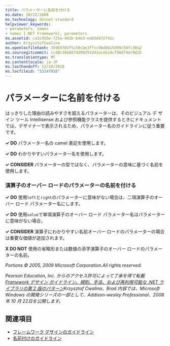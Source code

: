 ```yaml
---
title: パラメーターに名前を付ける
ms.date: 10/22/2008
ms.technology: dotnet-standard
helpviewer_keywords:
- parameters, names
- names [.NET Framework], parameters
ms.assetid: ca3c956e-725a-441b-b4e3-eab5d472f41c
author: KrzysztofCwalina
ms.openlocfilehash: 35965f03f5c50cbe3ffcc9bdb615d99c50fc30a2
ms.sourcegitcommit: ccd8c36b0d74d99291d41aceb14cf98d74dc9d2b
ms.translationtype: MT
ms.contentlocale: ja-JP
ms.lasthandoff: 12/10/2018
ms.locfileid: "53147918"
---
```

# <a name="naming-parameters"></a>パラメーターに名前を付ける
はっきりした理由の読みやすさを超えるパラメーターは、そのビジュアル デ ザイン ツール Intellisense および参照機能クラスを提供するときにドキュメントでは、デザイナーで表示されるため、パラメーター名のガイドラインに従う重要です。  
  
 **✓ DO** パラメーター名の camel 表記を使用します。  
  
 **✓ DO** わかりやすいパラメーター名を使用します。  
  
 **✓ CONSIDER** パラメーターの型ではなく、パラメーターの意味に基づく名前を使用します。  
  
### <a name="naming-operator-overload-parameters"></a>演算子のオーバー ロードのパラメーターの名前を付ける  
 **✓ DO** 使用`left`と`right`のパラメーターに意味がない場合は、二項演算子のオーバー ロード パラメーター名にします。  
  
 **✓ DO** 使用`value`で単項演算子のオーバー ロード パラメーター名はパラメーターに意味がない場合。  
  
 **✓ CONSIDER** 演算子にわかりやすい名前オーバー ロードのパラメーターの場合は重要な価値が追加されます。  
  
 **X DO NOT** 使用の省略形または数値の添字演算子のオーバー ロードのパラメーターの名前。  
  
 *Portions © 2005, 2009 Microsoft Corporation.All rights reserved.*  
  
 *Pearson Education, Inc. からのアクセス許可によって了承を得て転載[Framework デザイン ガイドライン。規則、手法、および再利用可能な .NET ライブラリの第 2 版のパターン](https://www.informit.com/store/framework-design-guidelines-conventions-idioms-and-9780321545619)Krzysztof Cwalina、Brad 内容では、Microsoft Windows の開発シリーズの一部として、Addison-wesley Professional、2008 年 10 月 22日を公開します。*  
  
## <a name="see-also"></a>関連項目

- [フレームワーク デザインのガイドライン](../../../docs/standard/design-guidelines/index.md)  
- [名前付けのガイドライン](../../../docs/standard/design-guidelines/naming-guidelines.md)
